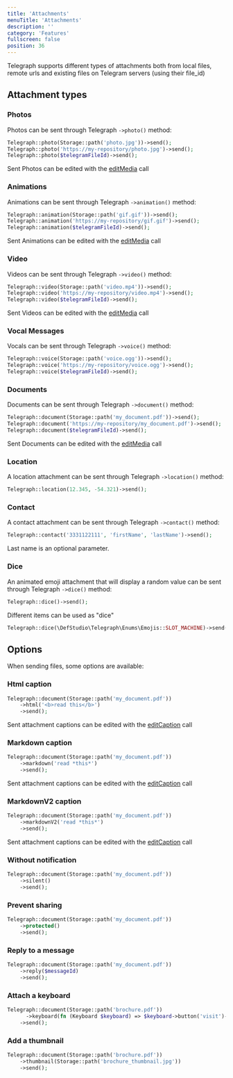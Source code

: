 ```yaml
---
title: 'Attachments' 
menuTitle: 'Attachments' 
description: ''
category: 'Features' 
fullscreen: false 
position: 36
---
```


Telegraph supports different types of attachments both from local files, remote urls and existing files on Telegram servers (using their file_id)

## Attachment types

### Photos

Photos can be sent through Telegraph `->photo()` method:

```php
Telegraph::photo(Storage::path('photo.jpg'))->send();
Telegraph::photo('https://my-repository/photo.jpg')->send();
Telegraph::photo($telegramFileId)->send();
```

<alert type="alert">Sent Photos can be edited with the [editMedia](features/telegram-api-calls#editMedia) call</alert>


### Animations

Animations can be sent through Telegraph `->animation()` method:

```php
Telegraph::animation(Storage::path('gif.gif'))->send();
Telegraph::animation('https://my-repository/gif.gif')->send();
Telegraph::animation($telegramFileId)->send();
```

<alert type="alert">Sent Animations can be edited with the [editMedia](features/telegram-api-calls#editMedia) call</alert>


### Video

Videos can be sent through Telegraph `->video()` method:

```php
Telegraph::video(Storage::path('video.mp4'))->send();
Telegraph::video('https://my-repository/video.mp4')->send();
Telegraph::video($telegramFileId)->send();
```

<alert type="alert">Sent Videos can be edited with the [editMedia](features/telegram-api-calls#editMedia) call</alert>


### Vocal Messages

Vocals can be sent through Telegraph `->voice()` method:

```php
Telegraph::voice(Storage::path('voice.ogg'))->send();
Telegraph::voice('https://my-repository/voice.ogg')->send();
Telegraph::voice($telegramFileId)->send();
```


### Documents

Documents can be sent through Telegraph `->document()` method:

```php
Telegraph::document(Storage::path('my_document.pdf'))->send();
Telegraph::document('https://my-repository/my_document.pdf')->send();
Telegraph::document($telegramFileId)->send();
```

<alert type="alert">Sent Documents can be edited with the [editMedia](features/telegram-api-calls#editMedia) call</alert>


### Location

A location attachment can be sent through Telegraph `->location()` method:

```php
Telegraph::location(12.345, -54.321)->send();
```

### Contact

A contact attachment can be sent through Telegraph `->contact()` method:

```php
Telegraph::contact('3331122111', 'firstName', 'lastName')->send();
```

Last name is an optional parameter. 

### Dice

An animated emoji attachment that will display a random value can be sent through Telegraph `->dice()` method:

```php
Telegraph::dice()->send();
```

Different items can be used as "dice"

```php
Telegraph::dice(\DefStudio\Telegraph\Enums\Emojis::SLOT_MACHINE)->send();
```

## Options

When sending files, some options are available:

### Html caption

```php
Telegraph::document(Storage::path('my_document.pdf'))
    ->html('<b>read this</b>')
    ->send();
```

<alert type="alert">Sent attachment captions can be edited with the [editCaption](features/telegram-api-calls#editCaption) call</alert>


### Markdown caption

```php
Telegraph::document(Storage::path('my_document.pdf'))
    ->markdown('read *this*')
    ->send();
```

<alert type="alert">Sent attachment captions can be edited with the [editCaption](features/telegram-api-calls#editCaption) call</alert>


### MarkdownV2 caption

```php
Telegraph::document(Storage::path('my_document.pdf'))
    ->markdownV2('read *this*')
    ->send();
```

<alert type="alert">Sent attachment captions can be edited with the [editCaption](features/telegram-api-calls#editCaption) call</alert>


### Without notification

```php
Telegraph::document(Storage::path('my_document.pdf'))
    ->silent()
    ->send();
```

### Prevent sharing

```php
Telegraph::document(Storage::path('my_document.pdf'))
    ->protected()
    ->send();
```

### Reply to a message

```php
Telegraph::document(Storage::path('my_document.pdf'))
    ->reply($messageId)
    ->send();
```

### Attach a keyboard

```php
Telegraph::document(Storage::path('brochure.pdf'))
      ->keyboard(fn (Keyboard $keyboard) => $keyboard->button('visit')->url('https://defstudio.it'))
    ->send();
```

### Add a thumbnail

```php
Telegraph::document(Storage::path('brochure.pdf'))
    ->thumbnail(Storage::path('brochure_thumbnail.jpg'))
    ->send();
```
